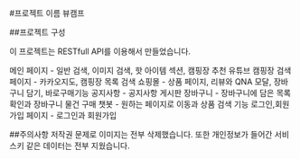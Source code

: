 #프로젝트 이름
뷰캠프

##프로젝트 구성

이 프로젝트는 RESTfull API를 이용해서 만들었습니다.

메인 페이지 - 일반 검색, 이미지 검색, 핫 아이템 섹션, 캠핑장 추천 유튜브
캠핑장 검색 페이지 - 카카오지도, 캠핑장 목록 검색
쇼핑몰 - 상품 페이지, 리뷰와 QNA 모달, 장바구니 담기, 바로구매기능
공지사항 - 공지사항 게시판
장바구니 - 장바구니에 담은 목록 확인과 장바구니 물건 구매
챗봇 - 원하는 페이지로 이동과 상품 검색 기능
로그인,회원가입 페이지 - 로그인과 회원가입

##주의사항
저작권 문제로 이미지는 전부 삭제했습니다. 또한 개인정보가 들어간
서비스키 같은 데이터는 전부 지웠습니다.
